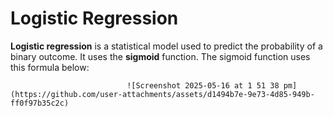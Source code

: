 # Logistic Regression

**Logistic regression** is a statistical model used to predict the probability of a binary outcome. It uses the **sigmoid** function. The sigmoid function uses this formula below: 




                              ![Screenshot 2025-05-16 at 1 51 38 pm](https://github.com/user-attachments/assets/d1494b7e-9e73-4d85-949b-ff0f97b35c2c)

